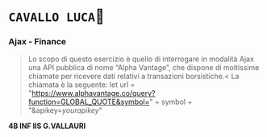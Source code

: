 # **`CAVALLO LUCA`:horse:**
### Ajax - Finance 
>Lo scopo di questo esercizio è quello di interrogare in modalità Ajax una API pubblica di nome “Alpha Vantage”, che dispone di moltissime chiamate per ricevere dati relativi a transazioni borsistiche.<
La chiamata è la seguente:
> let url = "https://www.alphavantage.co/query?function=GLOBAL_QUOTE&symbol=" + symbol + "&apikey=*yourapikey*"

**4B INF IIS G.VALLAURI**
